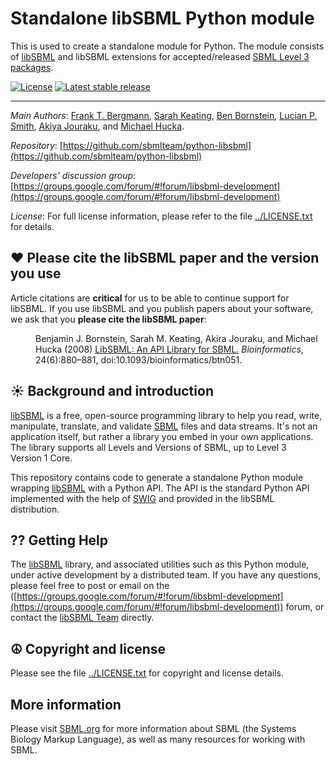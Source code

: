 Standalone libSBML Python module
================================

This is used to create a standalone module for Python.  The module consists of [libSBML](http://sbml.org/Software/libSBML) and libSBML extensions for accepted/released [SBML Level 3 packages](http://sbml.org/Documents/Specifications#SBML_Level_3_Packages).

[![License](http://img.shields.io/:license-LGPL-blue.svg)](https://www.gnu.org/licenses/old-licenses/lgpl-2.1.en.html)  [![Latest stable release](https://img.shields.io/badge/Latest_stable_release-5.12.1-brightgreen.svg)](http://shields.io)

----
*Main Authors*: [Frank T. Bergmann](http://www.cos.uni-heidelberg.de/index.php/f.bergmann?l=_e), [Sarah Keating](http://www.ebi.ac.uk/about/people/sarah-keating), [Ben Bornstein](http://www.bbornstein.org), [Lucian P. Smith](http://www.washington.edu/home/peopledir/?method=name&term=smith), [Akiya Jouraku](https://www.researchgate.net/profile/Akiya_Jouraku), and [Michael Hucka](http://www.cds.caltech.edu/~mhucka).

*Repository*:   [https://github.com/sbmlteam/python-libsbml](https://github.com/sbmlteam/python-libsbml)

*Developers' discussion group*: [https://groups.google.com/forum/#!forum/libsbml-development](https://groups.google.com/forum/#!forum/libsbml-development)

*License*: For full license information, please refer to the file [../LICENSE.txt](https://raw.githubusercontent.com/sbmlteam/moccasin/master/LICENSE.txt) for details.


♥️ Please cite the libSBML paper and the version you use
---------------------------------------------------------

Article citations are **critical** for us to be able to continue support for libSBML.  If you use libSBML and you publish papers about your software, we ask that you **please cite the libSBML paper**:

<dl>
<dd>
Benjamin J. Bornstein, Sarah M. Keating, Akira Jouraku, and Michael Hucka (2008) <a href="https://academic.oup.com/bioinformatics/article/24/6/880/194657/LibSBML-an-API-Library-for-SBML">LibSBML: An API Library for SBML.</a> <i>Bioinformatics</i>, 24(6):880–881, doi:10.1093/bioinformatics/btn051.
</dd>
</dl>


☀ Background and introduction
-----------------------------

[libSBML](http://sbml.org/Software/libSBML) is a free, open-source programming library to help you read, write, manipulate, translate, and validate [SBML](http://sbml.org) files and data streams. It's not an application itself, but rather a library you embed in your own applications. The library supports all Levels and Versions of SBML, up to Level&nbsp;3 Version&nbsp;1 Core.

This repository contains code to generate a standalone Python module wrapping [libSBML](http://sbml.org/Software/libSBML) with a Python API.  The API is the standard Python API implemented with the help of [SWIG](http://swig.org) and provided in the libSBML distribution.


⁇ Getting Help
------------

The [libSBML](http://sbml.org/Software/libSBML) library, and associated utilities such as this Python module, under active development by a distributed team.  If you have any questions, please feel free to post or email on the  ([https://groups.google.com/forum/#!forum/libsbml-development](https://groups.google.com/forum/#!forum/libsbml-development)) forum, or contact the [libSBML Team](mailto:libsbml-team@googlegroups.com) directly.


☮ Copyright and license
---------------------

Please see the file [../LICENSE.txt](https://raw.githubusercontent.com/sbmlteam/sbml-test-suite/develop/src/misc/graphics-originals/Official-sbml-supported-70.jpg) for copyright and license details.


More information
----------------

Please visit [SBML.org](http://sbml.org) for more information about SBML (the Systems Biology Markup Language), as well as many resources for working with SBML.


